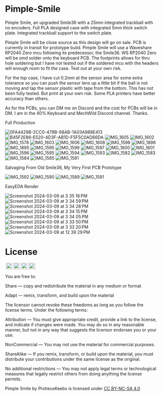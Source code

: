 # Pimple-Smile
Pimple Smile, an upgraded Smile36 with a 25mm integrated trackball with no encoders. Full PLA designed case with integrated 5mm thick switch plate. Integrated trackball support to the switch plate.

Pimple Smile will be close source as this design will go on sale.  PCB is currently in transit for prototype build.
Pimple Smile will use a Waveshare RP2040 Zero mcu following its predecessor, the Smile36. WS RP2040 Zero will be smd solder onto the keyboard PCB. The footprints allows for thru hole soldering but I have not tested out if the soldered mcu with the headers will enough room to fit the case. Test out at your own risk.

For the top case, I have cut 0.2mm at the sensor area for some extra tolerance so you can push the sensor lens up a little bit if the ball is not moving and tap the sensor plastic with tape from the bottom.  This has not been fully tested. But print at your own risk. Some PLA printers have better accuracy than others. 

As for the PCBs, you can DM me on Discord and the cost for PCBs will be in DM. I am in the 40% Keyboard and MechWild Discord channel. Thanks.

Full Production

![0FA4429B-2CC0-479B-98AB-1A03A988E413](https://github.com/protieusz/Pimple-Smile/assets/118025702/d1b19da9-aec7-4e1d-ba08-0e75d902f217)
![B45F2E86-E520-4D3F-AB1D-F5F5C0AD66DA](https://github.com/protieusz/Pimple-Smile/assets/118025702/e8e41a62-4083-4ee0-a423-fc1859ff0fa2)
![IMG_1605](https://github.com/protieusz/Pimple-Smile/assets/118025702/319face5-16e6-4c86-a7f4-b08d30ff9b2b)
![IMG_1602](https://github.com/protieusz/Pimple-Smile/assets/118025702/e8e691cc-d80c-4014-bcd9-84c64a897d2e)
![IMG_1578](https://github.com/protieusz/Pimple-Smile/assets/118025702/e2817322-673c-49eb-9794-a3881c3bdc8e)
![IMG_1603](https://github.com/protieusz/Pimple-Smile/assets/118025702/e7d79bc9-8185-4425-b094-d830516f015d)
![IMG_1606](https://github.com/protieusz/Pimple-Smile/assets/118025702/362962a6-6e69-4765-87fc-a26cdf907838)
![IMG_1608](https://github.com/protieusz/Pimple-Smile/assets/118025702/17b68e7c-ceb5-448d-8710-58f41f714dc5)
![IMG_1598](https://github.com/protieusz/Pimple-Smile/assets/118025702/66f78173-af75-4240-b318-2f9984084c78)
![IMG_1896](https://github.com/protieusz/Pimple-Smile/assets/118025702/264d7c00-b06a-4180-9ee9-78bdd7cdc90e)
![IMG_1895](https://github.com/protieusz/Pimple-Smile/assets/118025702/e881bbe6-a8c8-4eef-9ab7-4b62d50df82e)
![IMG_1595](https://github.com/protieusz/Pimple-Smile/assets/118025702/636f24a9-d965-4d57-985d-eb0cbba1021b)
![IMG_1599](https://github.com/protieusz/Pimple-Smile/assets/118025702/4221601e-5d11-4191-8d33-1f1280f7fb97)
![IMG_1597](https://github.com/protieusz/Pimple-Smile/assets/118025702/44c08358-fc8d-40db-a5c7-843233169f24)
![IMG_1600](https://github.com/protieusz/Pimple-Smile/assets/118025702/37887efd-68fa-4f16-92f2-6c4c17d0d443)
![IMG_1601](https://github.com/protieusz/Pimple-Smile/assets/118025702/614438f6-6896-4a06-b276-f976ee7b8cef)
![IMG_1596](https://github.com/protieusz/Pimple-Smile/assets/118025702/d82c6d59-c7e2-4d9d-a24e-dd67f1b649d2)
![IMG_1595](https://github.com/protieusz/Pimple-Smile/assets/118025702/760aa8be-dfc7-4b49-aabe-b700c2e2c2f6)
![IMG_1594](https://github.com/protieusz/Pimple-Smile/assets/118025702/08603f47-9430-4e2d-b1b2-e580b9e64a3d)
![IMG_1593](https://github.com/protieusz/Pimple-Smile/assets/118025702/6f752916-83dc-4e42-96b0-412ac6d9f566)
![IMG_1582](https://github.com/protieusz/Pimple-Smile/assets/118025702/1e18b84e-9bf6-49f0-9622-ccc4e932a475)
![IMG_1583](https://github.com/protieusz/Pimple-Smile/assets/118025702/b6b065f2-ae2e-47db-becd-8cf793c91585)
![IMG_1584](https://github.com/protieusz/Pimple-Smile/assets/118025702/3ea8c9d3-7a2e-4bfb-970e-8a1c49c33262)
![IMG_1585](https://github.com/protieusz/Pimple-Smile/assets/118025702/250b798d-66f0-4e23-86b1-57aa10b1fc69)
![IMG_1581](https://github.com/protieusz/Pimple-Smile/assets/118025702/e63ca6d5-eb97-4398-8c17-a06b72f780c1)

Salvaging From Old Smile36, My Very First PCB Prototype

![IMG_1592](https://github.com/protieusz/Pimple-Smile/assets/118025702/f71fc499-b0a3-4d35-8d62-f6305a1e8be0)
![IMG_1590](https://github.com/protieusz/Pimple-Smile/assets/118025702/1e6dd8f8-11bc-48be-9fc3-42c42858ce49)
![IMG_1589](https://github.com/protieusz/Pimple-Smile/assets/118025702/d1011024-879c-414c-ad67-4c47b049edba)
![IMG_1591](https://github.com/protieusz/Pimple-Smile/assets/118025702/617569e6-0808-4ce7-9bc9-135f1229daa2)

EasyEDA Render

![Screenshot 2024-03-09 at 3 35 16 PM](https://github.com/protieusz/Pimple-Smile/assets/118025702/0ef93475-a616-4b6e-935f-da56b503911d)
![Screenshot 2024-03-09 at 3 34 59 PM](https://github.com/protieusz/Pimple-Smile/assets/118025702/1950653b-53ff-4157-9c1d-af467511bd29)
![Screenshot 2024-03-09 at 3 34 28 PM](https://github.com/protieusz/Pimple-Smile/assets/118025702/6e447366-c874-4ecd-ad13-86562cc4225b)
![Screenshot 2024-03-09 at 3 34 15 PM](https://github.com/protieusz/Pimple-Smile/assets/118025702/80a1c03d-443e-4273-863c-9ed86f20d8b1)
![Screenshot 2024-03-09 at 3 34 05 PM](https://github.com/protieusz/Pimple-Smile/assets/118025702/a2151322-a4cc-4279-a36d-d1e14aa206b1)
![Screenshot 2024-03-09 at 3 33 50 PM](https://github.com/protieusz/Pimple-Smile/assets/118025702/2dee9340-fa4d-4018-b151-4b2f5587a19e)
![Screenshot 2024-03-09 at 3 33 20 PM](https://github.com/protieusz/Pimple-Smile/assets/118025702/7fda015a-af18-4bd7-8b2d-1938f5de22a2)
![Screenshot 2024-03-09 at 12 39 29 PM](https://github.com/protieusz/Pimple-Smile/assets/118025702/b680e26d-2eb3-4643-a993-6444bf9e4788)


# License

<img style="height:22px!important;margin-left:3px;vertical-align:text-bottom;" src="https://mirrors.creativecommons.org/presskit/icons/cc.svg?ref=chooser-v1"><img style="height:22px!important;margin-left:3px;vertical-align:text-bottom;" src="https://mirrors.creativecommons.org/presskit/icons/by.svg?ref=chooser-v1"><img style="height:22px!important;margin-left:3px;vertical-align:text-bottom;" src="https://mirrors.creativecommons.org/presskit/icons/nc.svg?ref=chooser-v1"><img style="height:22px!important;margin-left:3px;vertical-align:text-bottom;" src="https://mirrors.creativecommons.org/presskit/icons/sa.svg?ref=chooser-v1"></a></p>

You are free to:

Share — copy and redistribute the material in any medium or format

Adapt — remix, transform, and build upon the material

The licensor cannot revoke these freedoms as long as you follow the license terms.
Under the following terms:

Attribution — You must give appropriate credit, provide a link to the license, and indicate if changes were made. You may do so in any reasonable manner, but not in any way that suggests the licensor endorses you or your use.

NonCommercial — You may not use the material for commercial purposes.

ShareAlike — If you remix, transform, or build upon the material, you must distribute your contributions under the same license as the original.

No additional restrictions — You may not apply legal terms or technological measures that legally restrict others from doing anything the license permits.

Pimple Smile by ProtieusKeebs is licensed under [CC BY-NC-SA 4.0](https://creativecommons.org/licenses/by-nc-sa/4.0/?ref=chooser-v1)
